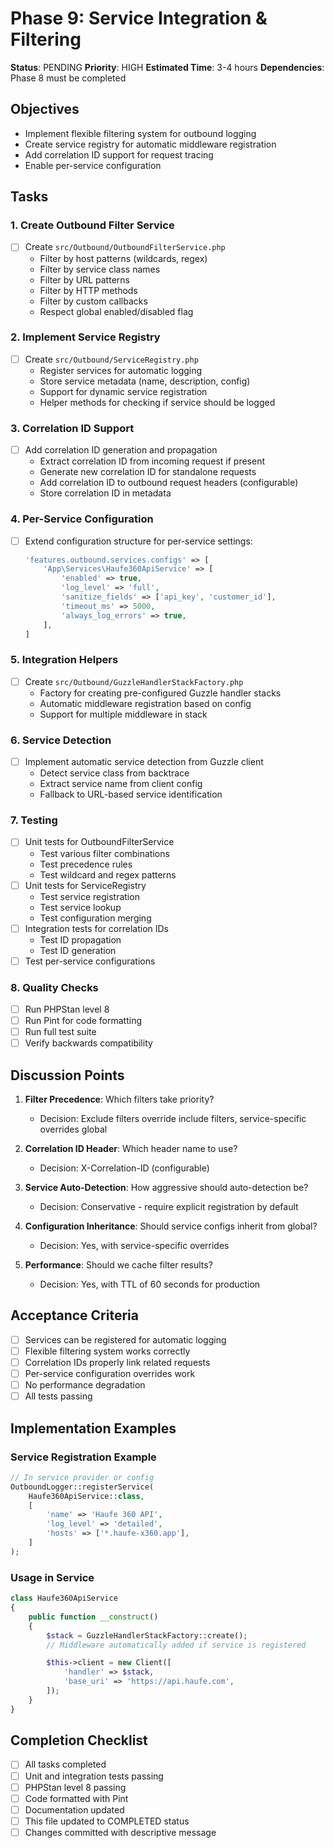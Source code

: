 # Phase 9: Service Integration & Filtering

**Status**: PENDING
**Priority**: HIGH
**Estimated Time**: 3-4 hours
**Dependencies**: Phase 8 must be completed

## Objectives
- Implement flexible filtering system for outbound logging
- Create service registry for automatic middleware registration
- Add correlation ID support for request tracing
- Enable per-service configuration

## Tasks

### 1. Create Outbound Filter Service
- [ ] Create `src/Outbound/OutboundFilterService.php`
  - Filter by host patterns (wildcards, regex)
  - Filter by service class names
  - Filter by URL patterns
  - Filter by HTTP methods
  - Filter by custom callbacks
  - Respect global enabled/disabled flag

### 2. Implement Service Registry
- [ ] Create `src/Outbound/ServiceRegistry.php`
  - Register services for automatic logging
  - Store service metadata (name, description, config)
  - Support for dynamic service registration
  - Helper methods for checking if service should be logged

### 3. Correlation ID Support
- [ ] Add correlation ID generation and propagation
  - Extract correlation ID from incoming request if present
  - Generate new correlation ID for standalone requests
  - Add correlation ID to outbound request headers (configurable)
  - Store correlation ID in metadata

### 4. Per-Service Configuration
- [ ] Extend configuration structure for per-service settings:
  ```php
  'features.outbound.services.configs' => [
      'App\Services\Haufe360ApiService' => [
          'enabled' => true,
          'log_level' => 'full',
          'sanitize_fields' => ['api_key', 'customer_id'],
          'timeout_ms' => 5000,
          'always_log_errors' => true,
      ],
  ]
  ```

### 5. Integration Helpers
- [ ] Create `src/Outbound/GuzzleHandlerStackFactory.php`
  - Factory for creating pre-configured Guzzle handler stacks
  - Automatic middleware registration based on config
  - Support for multiple middleware in stack

### 6. Service Detection
- [ ] Implement automatic service detection from Guzzle client
  - Detect service class from backtrace
  - Extract service name from client config
  - Fallback to URL-based service identification

### 7. Testing
- [ ] Unit tests for OutboundFilterService
  - Test various filter combinations
  - Test precedence rules
  - Test wildcard and regex patterns
- [ ] Unit tests for ServiceRegistry
  - Test service registration
  - Test service lookup
  - Test configuration merging
- [ ] Integration tests for correlation IDs
  - Test ID propagation
  - Test ID generation
- [ ] Test per-service configurations

### 8. Quality Checks
- [ ] Run PHPStan level 8
- [ ] Run Pint for code formatting
- [ ] Run full test suite
- [ ] Verify backwards compatibility

## Discussion Points
1. **Filter Precedence**: Which filters take priority?
   - Decision: Exclude filters override include filters, service-specific overrides global

2. **Correlation ID Header**: Which header name to use?
   - Decision: X-Correlation-ID (configurable)

3. **Service Auto-Detection**: How aggressive should auto-detection be?
   - Decision: Conservative - require explicit registration by default

4. **Configuration Inheritance**: Should service configs inherit from global?
   - Decision: Yes, with service-specific overrides

5. **Performance**: Should we cache filter results?
   - Decision: Yes, with TTL of 60 seconds for production

## Acceptance Criteria
- [ ] Services can be registered for automatic logging
- [ ] Flexible filtering system works correctly
- [ ] Correlation IDs properly link related requests
- [ ] Per-service configuration overrides work
- [ ] No performance degradation
- [ ] All tests passing

## Implementation Examples

### Service Registration Example
```php
// In service provider or config
OutboundLogger::registerService(
    Haufe360ApiService::class,
    [
        'name' => 'Haufe 360 API',
        'log_level' => 'detailed',
        'hosts' => ['*.haufe-x360.app'],
    ]
);
```

### Usage in Service
```php
class Haufe360ApiService
{
    public function __construct()
    {
        $stack = GuzzleHandlerStackFactory::create();
        // Middleware automatically added if service is registered

        $this->client = new Client([
            'handler' => $stack,
            'base_uri' => 'https://api.haufe.com',
        ]);
    }
}
```

## Completion Checklist
- [ ] All tasks completed
- [ ] Unit and integration tests passing
- [ ] PHPStan level 8 passing
- [ ] Code formatted with Pint
- [ ] Documentation updated
- [ ] This file updated to COMPLETED status
- [ ] Changes committed with descriptive message